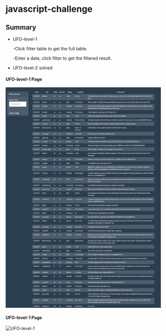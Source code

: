 # javascript-challenge

## Summary

* UFO-level-1

	-Click filter table to get the full table.
	
	-Enter a date, click filter to get the filtered result.

* UFO-level-2 solved

#### UFO-level-1 Page
![UFO-level-1](wholepage.png)

#### UFO-level-1 Page
![UFO-level-1](UFO-level-1/documents/index1.html.png)
